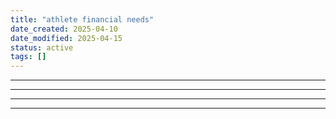 ```yaml
---
title: "athlete financial needs"
date_created: 2025-04-10
date_modified: 2025-04-15
status: active
tags: []
---
```


---

---

---

---


